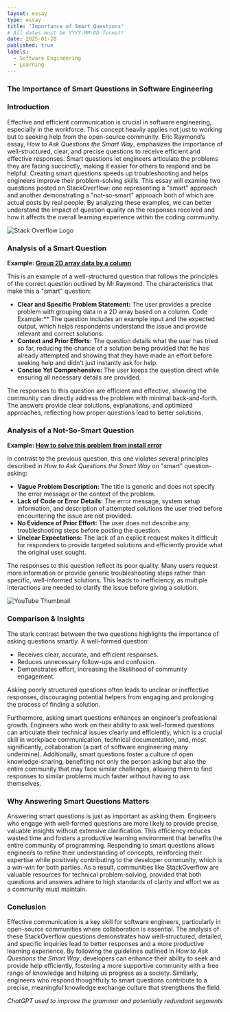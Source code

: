 ```yaml
---
layout: essay
type: essay
title: "Importance of Smart Questions"
# All dates must be YYYY-MM-DD format!
date: 2025-01-28
published: true
labels:
  - Software Engineering
  - Learning
---
```


### The Importance of Smart Questions in Software Engineering

### Introduction
Effective and efficient communication is crucial in software engineering, especially in the workforce. This concept heavily applies not just to working but to seeking help from the open-source community. Eric Raymond’s essay, *How to Ask Questions the Smart Way*, emphasizes the importance of well-structured, clear, and precise questions to receive efficient and effective responses. Smart questions let engineers articulate the problems they are facing succinctly, making it easier for others to respond and be helpful. Creating smart questions speeds up troubleshooting and helps engineers improve their problem-solving skills. This essay will examine two questions posted on StackOverflow: one representing a "smart" approach and another demonstrating a "not-so-smart" approach both of which are actual posts by real people. By analyzing these examples, we can better understand the impact of question quality on the responses received and how it affects the overall learning experience within the coding community.

![Stack Overflow Logo](https://upload.wikimedia.org/wikipedia/commons/thumb/0/02/Stack_Overflow_logo.svg/1280px-Stack_Overflow_logo.svg.png)

### Analysis of a Smart Question
**Example: [Group 2D array data by a column](https://stackoverflow.com/questions/10515802/group-2d-array-data-by-a-column)**

This is an example of a well-structured question that follows the principles of the correct question outlined by Mr.Raymond. The characteristics that make this a "smart" question:
- **Clear and Specific Problem Statement:** The user provides a precise problem with grouping data in a 2D array based on a column.
Code Example:** The question includes an example input and the expected output, which helps respondents understand the issue and provide relevant and correct solutions.
- **Context and Prior Efforts:** The question details what the user has tried so far, reducing the chance of a solution being provided that he has already attempted and showing that they have made an effort before seeking help and didn't just instantly ask for help.
- **Concise Yet Comprehensive:** The user keeps the question direct while ensuring all necessary details are provided.

The responses to this question are efficient and effective, showing the community can directly address the problem with minimal back-and-forth. The answers provide clear solutions, explanations, and optimized approaches, reflecting how proper questions lead to better solutions.

### Analysis of a Not-So-Smart Question
**Example: [How to solve this problem from install error](https://stackoverflow.com/questions/77124900/how-to-solve-this-problem-from-install-error)**

In contrast to the previous question, this one violates several principles described in *How to Ask Questions the Smart Way* on "smart" question-asking:
- **Vague Problem Description:** The title is generic and does not specify the error message or the context of the problem.
- **Lack of Code or Error Details:** The error message, system setup information, and description of attempted solutions the user tried before encountering the issue are not provided.
- **No Evidence of Prior Effort:** The user does not describe any troubleshooting steps before posting the question.
- **Unclear Expectations:** The lack of an explicit request makes it difficult for responders to provide targeted solutions and efficiently provide what the original user sought.

The responses to this question reflect its poor quality. Many users request more information or provide generic troubleshooting steps rather than specific, well-informed solutions. This leads to inefficiency, as multiple interactions are needed to clarify the issue before giving a solution.

![YouTube Thumbnail](https://i.ytimg.com/vi/3FuFA3DMszs/hq720.jpg?sqp=-oaymwEhCK4FEIIDSFryq4qpAxMIARUAAAAAGAElAADIQj0AgKJD&rs=AOn4CLBFW8FIy-bJg_C-cVXr0XOP00Hyuw) 

### Comparison & Insights
The stark contrast between the two questions highlights the importance of asking questions smartly. A well-formed question:
- Receives clear, accurate, and efficient responses.
- Reduces unnecessary follow-ups and confusion.
- Demonstrates effort, increasing the likelihood of community engagement.

Asking poorly structured questions often leads to unclear or ineffective responses, discouraging potential helpers from engaging and prolonging the process of finding a solution.

Furthermore, asking smart questions enhances an engineer’s professional growth. Engineers who work on their ability to ask well-formed questions can articulate their technical issues clearly and efficiently, which is a crucial skill in workplace communication, technical documentation, and, most significantly, collaboration (a part of software engineering many undermine). Additionally, smart questions foster a culture of open knowledge-sharing, benefiting not only the person asking but also the entire community that may face similar challenges, allowing them to find responses to similar problems much faster without having to ask themselves.

### Why Answering Smart Questions Matters
Answering smart questions is just as important as asking them. Engineers who engage with well-formed questions are more likely to provide precise, valuable insights without extensive clarification. This efficiency reduces wasted time and fosters a productive learning environment that benefits the entire community of programming. Responding to smart questions allows engineers to refine their understanding of concepts, reinforcing their expertise while positively contributing to the developer community, which is a win-win for both parties. As a result, communities like StackOverflow are valuable resources for technical problem-solving, provided that both questions and answers adhere to high standards of clarity and effort we as a community must maintain.

### Conclusion
Effective communication is a key skill for software engineers, particularly in open-source communities where collaboration is essential. The analysis of these StackOverflow questions demonstrates how well-structured, detailed, and specific inquiries lead to better responses and a more productive learning experience. By following the guidelines outlined in *How to Ask Questions the Smart Way*, developers can enhance their ability to seek and provide help efficiently, fostering a more supportive community with a free range of knowledge and helping us progress as a society. Similarly, engineers who respond thoughtfully to smart questions contribute to a precise, meaningful knowledge exchange culture that strengthens the field.


*ChatGPT used to improve the grammar and potentially redundant segments*


